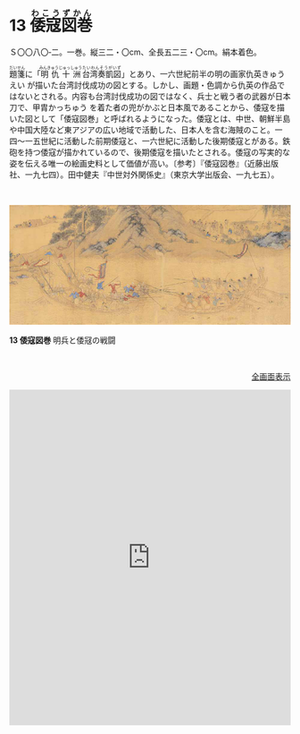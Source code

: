 # 13 <ruby>倭寇図巻<rp>(</rp><rt>わこうずかん</rt><rp>)</rp></ruby>

Ｓ〇〇八〇‐二。一巻。縦三二・〇cm、全長五二三・〇cm。絹本着色。

<ruby>題箋<rp>(</rp><rt>だいせん</rt><rp>)</rp></ruby>に「<ruby>明仇十洲<rp>(</rp><rt>みんきゅうじゅっしゅう</rt><rp>)</rp></ruby><ruby>台湾奏凱図<rp>(</rp><rt>たいわんそうがいず</rt><rp>)</rp></ruby>」とあり、一六世紀前半の明の画家仇英きゅうえい が描いた台湾討伐成功の図とする。しかし、画題・色調から仇英の作品ではないとされる。内容も台湾討伐成功の図ではなく、兵士と戦う者の武器が日本刀で、甲胄かっちゅう を着た者の兜がかぶと日本風であることから、倭寇を描いた図として「倭寇図巻」と呼ばれるようになった。倭寇とは、中世、朝鮮半島や中国大陸など東アジアの広い地域で活動した、日本人を含む海賊のこと。一四〜一五世紀に活動した前期倭寇と、一六世紀に活動した後期倭寇とがある。鉄砲を持つ倭寇が描かれているので、後期倭寇を描いたとされる。倭寇の写実的な姿を伝える唯一の絵画史料として価値が高い。〔参考〕『倭寇図巻』（近藤出版社、一九七四）。田中健夫『中世対外関係史』（東京大学出版会、一九七五）。

<br/>

![Screenshot](../img/013.jpeg)

**13 倭寇図巻** 明兵と倭冦の戦闘

<br/>

<p style="text-align: right;">
    <a target="_blank" href="https://nakamura196.github.io/cp/">全画面表示</a>
</p>

<iframe src="https://nakamura196.github.io/cp/" width="100%" height="600px" frameBorder="0"></iframe>